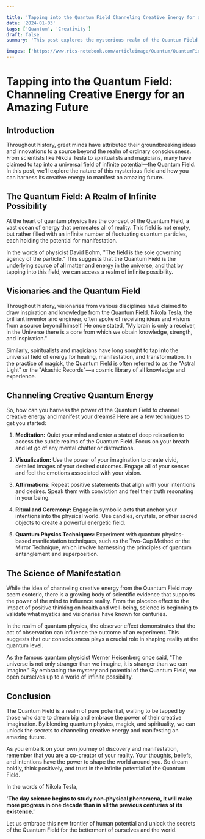 ```yaml
---

title: 'Tapping into the Quantum Field Channeling Creative Energy for an Amazing Future'
date: '2024-01-03'
tags: ['Quantum', 'Creativity']
draft: false
summary: 'This post explores the mysterious realm of the Quantum Field.'

images: ['https://www.rics-notebook.com/articleimage/Quantum/QuantumField.webp']
---
```


# Tapping into the Quantum Field: Channeling Creative Energy for an Amazing Future

## Introduction

Throughout history, great minds have attributed their groundbreaking ideas and innovations to a source beyond the realm of ordinary consciousness. From scientists like Nikola Tesla to spiritualists and magicians, many have claimed to tap into a universal field of infinite potential—the Quantum Field. In this post, we'll explore the nature of this mysterious field and how you can harness its creative energy to manifest an amazing future.

## The Quantum Field: A Realm of Infinite Possibility

At the heart of quantum physics lies the concept of the Quantum Field, a vast ocean of energy that permeates all of reality. This field is not empty, but rather filled with an infinite number of fluctuating quantum particles, each holding the potential for manifestation.

In the words of physicist David Bohm, "The field is the sole governing agency of the particle." This suggests that the Quantum Field is the underlying source of all matter and energy in the universe, and that by tapping into this field, we can access a realm of infinite possibility.

## Visionaries and the Quantum Field

Throughout history, visionaries from various disciplines have claimed to draw inspiration and knowledge from the Quantum Field. Nikola Tesla, the brilliant inventor and engineer, often spoke of receiving ideas and visions from a source beyond himself. He once stated, "My brain is only a receiver, in the Universe there is a core from which we obtain knowledge, strength, and inspiration."

Similarly, spiritualists and magicians have long sought to tap into the universal field of energy for healing, manifestation, and transformation. In the practice of magick, the Quantum Field is often referred to as the "Astral Light" or the "Akashic Records"—a cosmic library of all knowledge and experience.

## Channeling Creative Quantum Energy

So, how can you harness the power of the Quantum Field to channel creative energy and manifest your dreams? Here are a few techniques to get you started:

1. **Meditation:** Quiet your mind and enter a state of deep relaxation to access the subtle realms of the Quantum Field. Focus on your breath and let go of any mental chatter or distractions.

2. **Visualization:** Use the power of your imagination to create vivid, detailed images of your desired outcomes. Engage all of your senses and feel the emotions associated with your vision.

3. **Affirmations:** Repeat positive statements that align with your intentions and desires. Speak them with conviction and feel their truth resonating in your being.

4. **Ritual and Ceremony:** Engage in symbolic acts that anchor your intentions into the physical world. Use candles, crystals, or other sacred objects to create a powerful energetic field.

5. **Quantum Physics Techniques:** Experiment with quantum physics-based manifestation techniques, such as the Two-Cup Method or the Mirror Technique, which involve harnessing the principles of quantum entanglement and superposition.

## The Science of Manifestation

While the idea of channeling creative energy from the Quantum Field may seem esoteric, there is a growing body of scientific evidence that supports the power of the mind to influence reality. From the placebo effect to the impact of positive thinking on health and well-being, science is beginning to validate what mystics and visionaries have known for centuries.

In the realm of quantum physics, the observer effect demonstrates that the act of observation can influence the outcome of an experiment. This suggests that our consciousness plays a crucial role in shaping reality at the quantum level.

As the famous quantum physicist Werner Heisenberg once said, "The universe is not only stranger than we imagine, it is stranger than we can imagine." By embracing the mystery and potential of the Quantum Field, we open ourselves up to a world of infinite possibility.

## Conclusion

The Quantum Field is a realm of pure potential, waiting to be tapped by those who dare to dream big and embrace the power of their creative imagination. By blending quantum physics, magick, and spirituality, we can unlock the secrets to channeling creative energy and manifesting an amazing future.

As you embark on your own journey of discovery and manifestation, remember that you are a co-creator of your reality. Your thoughts, beliefs, and intentions have the power to shape the world around you. So dream boldly, think positively, and trust in the infinite potential of the Quantum Field.

In the words of Nikola Tesla,

**'The day science begins to study non-physical phenomena, it will make more progress in one decade than in all the previous centuries of its existence.'**

Let us embrace this new frontier of human potential and unlock the secrets of the Quantum Field for the betterment of ourselves and the world.
